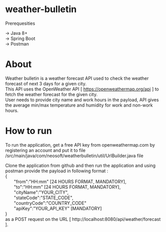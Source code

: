 # weather-bulletin

Prerequesities

-> Java 8+ <br />
-> Spring Boot <br />
-> Postman <br />

# About

Weather bulletin is a weather forecast API used to check the weather forecast of next 3 days for a given city. <br />
This API uses the OpenWeather API [ https://openweathermap.org/api ] to fetch the weather forecast for the given city. <br />
User needs to provide city name and work hours in the payload, API gives the average min/max temperature and humidity for work and non-work hours. <br />

# How to run

To run the application, get a free API key from openweathermap.com by registering an account and put it to file /src/main/java/com/neosoft/weatherbulletin/util/UrlBuilder.java file

Clone the application from github and then run the application and using postman provide the payload in following format : <br />
  { <br />
   &nbsp;&nbsp;&nbsp;&nbsp;&nbsp;&nbsp; "from":"HH:mm" 			[24 HOURS FORMAT, MANDATORY], <br />
   &nbsp;&nbsp;&nbsp;&nbsp;&nbsp;&nbsp; "to":"HH:mm" 			[24 HOURS FORMAT, MANDATORY], <br />
   &nbsp;&nbsp;&nbsp;&nbsp;&nbsp;&nbsp; "cityName":"YOUR_CITY",<br />
   &nbsp;&nbsp;&nbsp;&nbsp;&nbsp;&nbsp; "stateCode":"STATE_CODE",<br />
   &nbsp;&nbsp;&nbsp;&nbsp;&nbsp;&nbsp; "countryCode":"COUNTRY_CODE"<br /> 
   &nbsp;&nbsp;&nbsp;&nbsp;&nbsp;&nbsp; "apiKey":"YOUR_API_KEY" 	[MANDATORY]<br />
  } <br />
	as a POST request on the URL [ http://localhost:8080/api/weather/forecast ].
